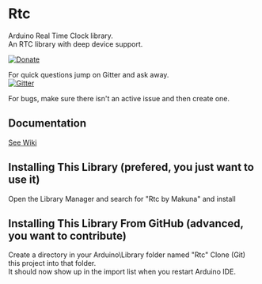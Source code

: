 # Rtc

Arduino Real Time Clock library.  
An RTC library with deep device support.

[![Donate](http://img.shields.io/paypal/donate.png?color=yellow)](https://www.paypal.com/cgi-bin/webscr?cmd=_s-xclick&hosted_button_id=6AA97KE54UJR4)

For quick questions jump on Gitter and ask away.  
[![Gitter](https://badges.gitter.im/Join%20Chat.svg)](https://gitter.im/Makuna/Rtc?utm_source=badge&utm_medium=badge&utm_campaign=pr-badge)

For bugs, make sure there isn't an active issue and then create one.

## Documentation
[See Wiki](https://github.com/Makuna/Rtc/wiki)

## Installing This Library (prefered, you just want to use it)
Open the Library Manager and search for "Rtc by Makuna" and install

## Installing This Library From GitHub (advanced, you want to contribute)
Create a directory in your Arduino\Library folder named "Rtc"
Clone (Git) this project into that folder.  
It should now show up in the import list when you restart Arduino IDE.
